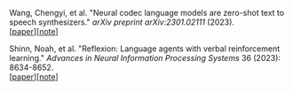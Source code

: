 Wang, Chengyi, et al. "Neural codec language models are zero-shot text to speech synthesizers." _arXiv preprint arXiv:2301.02111_ (2023).  
\[[paper](https://arxiv.org/abs/2301.02111)\]\[[note](VALL-E.md)\]

Shinn, Noah, et al. "Reflexion: Language agents with verbal reinforcement learning." _Advances in Neural Information Processing Systems_ 36 (2023): 8634-8652.  
\[[paper](https://openreview.net/forum?id=vAElhFcKW6)\]\[[note](Reflexion.md)\]
